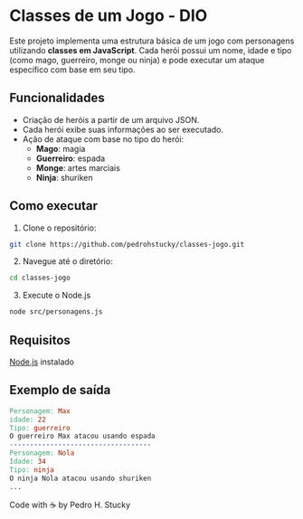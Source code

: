 # Classes de um Jogo - DIO

Este projeto implementa uma estrutura básica de um jogo com personagens utilizando **classes em JavaScript**. Cada herói possui um nome, idade e tipo (como mago, guerreiro, monge ou ninja) e pode executar um ataque específico com base em seu tipo.

## Funcionalidades

- Criação de heróis a partir de um arquivo JSON.  
- Cada herói exibe suas informações ao ser executado.  
- Ação de ataque com base no tipo do herói:  
  - **Mago**: magia  
  - **Guerreiro**: espada  
  - **Monge**: artes marciais  
  - **Ninja**: shuriken  


## Como executar

1. Clone o repositório:
```bash
git clone https://github.com/pedrohstucky/classes-jogo.git
```

2. Navegue até o diretório:
```bash
cd classes-jogo
```

3. Execute o Node.js
```bash
node src/personagens.js
```

## Requisitos

[Node.js](nodejs.org) instalado

## Exemplo de saída

```makefile
Personagem: Max
idade: 22
Tipo: guerreiro
O guerreiro Max atacou usando espada
-----------------------------------
Personagem: Nola
Idade: 34
Tipo: ninja
O ninja Nola atacou usando shuriken
...
```

Code with ☕️ by Pedro H. Stucky